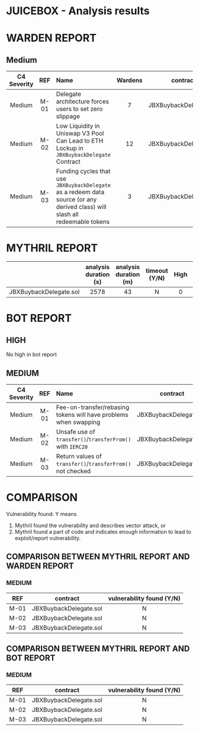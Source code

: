 # JUICEBOX - Analysis results

# WARDEN REPORT

## Medium

| C4 Severity | REF  | Name                                                                                                                              | Wardens |        contract        |
|:-----------:|:----:|:----------------------------------------------------------------------------------------------------------------------------------|:-------:|:----------------------:|
|   Medium    | M-01 | Delegate architecture forces users to set zero slippage                                                                           |    7    | JBXBuybackDelegate.sol |
|   Medium    | M-02 | Low Liquidity in Uniswap V3 Pool Can Lead to ETH Lockup in ```JBXBuybackDelegate``` Contract                                      |   12    | JBXBuybackDelegate.sol |
|   Medium    | M-03 | Funding cycles that use ```JBXBuybackDelegate``` as a redeem data source (or any derived class) will slash all redeemable tokens  |    3    | JBXBuybackDelegate.sol |

# MYTHRIL REPORT
|                        | analysis duration (s) | analysis duration (m) | timeout (Y/N) | High | Medium | Low | valid finds |
|:----------------------:|:---------------------:|:---------------------:|:-------------:|:----:|:------:|:---:|:-----------:|
| JBXBuybackDelegate.sol |         2578          |          43           |       N       |  0   |   0    |  0  |      0      |             

# BOT REPORT

## HIGH
No high in bot report

## MEDIUM
| C4 Severity | REF  | Name                                                                   |        contract        |
|:-----------:|:----:|:-----------------------------------------------------------------------|:----------------------:|
|   Medium    | M-01 | Fee-on-transfer/rebasing tokens will have problems when swapping       | JBXBuybackDelegate.sol |
|   Medium    | M-02 | Unsafe use of ```transfer()```/```transferFrom()``` with ```IERC20 ``` | JBXBuybackDelegate.sol |
|   Medium    | M-03 | Return values of ```transfer()```/```transferFrom()``` not checked     | JBXBuybackDelegate.sol |

# COMPARISON

Vulnerability found: Y means
1) Mythril found the vulnerability and describes vector attack, or
2) Mythril found a part of code and indicates enough information to lead to exploit/report vulnerability.

## COMPARISON BETWEEN MYTHRIL REPORT AND WARDEN REPORT

### MEDIUM
| REF  |        contract        | vulnerability found (Y/N) |
|:----:|:----------------------:|:-------------------------:|
| M-01 | JBXBuybackDelegate.sol |             N             |
| M-02 | JBXBuybackDelegate.sol |             N             |
| M-03 | JBXBuybackDelegate.sol |             N             |

## COMPARISON BETWEEN MYTHRIL REPORT AND BOT REPORT

### MEDIUM
| REF  |        contract        | vulnerability found (Y/N) |
|:----:|:----------------------:|:-------------------------:|
| M-01 | JBXBuybackDelegate.sol |             N             |
| M-02 | JBXBuybackDelegate.sol |             N             |
| M-03 | JBXBuybackDelegate.sol |             N             |







